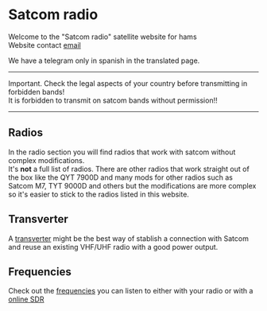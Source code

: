 # Satcom radio

Welcome to the "Satcom radio" satellite website for hams  
Website contact [email](satcomradioham@gmail.com)  

We have a telegram only in spanish in the translated page.

------

Important. Check the legal aspects of your country before transmitting in forbidden bands!  
It is forbidden to transmit on satcom bands without permission!!

------

## Radios

In the radio section you will find radios that work with satcom without complex modifications.  
It's **not** a full list of radios. There are other radios that work straight out of the box like the QYT 7900D
and many mods for other radios such as Satcom M7, TYT 9000D and others but the modifications are more complex 
 so it's easier to stick to the radios listed in this website.

## Transverter

A [transverter](/transverters/index.md) might be the best way of stablish a connection with Satcom and reuse an existing VHF/UHF radio with a good power output.

## Frequencies

Check out the [frequencies](/freq.md) you can listen to either with your radio or with a [online SDR](/sdr.md)
